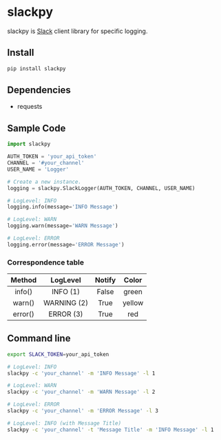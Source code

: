# slackpy

slackpy is [Slack](https://slack.com) client library for specific logging.

## Install

```python
pip install slackpy
```

## Dependencies

- requests

## Sample Code

```python
import slackpy

AUTH_TOKEN = 'your_api_token'
CHANNEL = '#your_channel'
USER_NAME = 'Logger'

# Create a new instance.
logging = slackpy.SlackLogger(AUTH_TOKEN, CHANNEL, USER_NAME)

# LogLevel: INFO
logging.info(message='INFO Message')

# LogLevel: WARN
logging.warn(message='WARN Message')

# LogLevel: ERROR
logging.error(message='ERROR Message')
```

### Correspondence table

Method | LogLevel | Notify | Color
:----: | :------: | :----: | :----:
info() | INFO (1) | False | green
warn() | WARNING (2) | True | yellow
error() | ERROR (3) | True | red

## Command line

```sh
export SLACK_TOKEN=your_api_token

# LogLevel: INFO
slackpy -c 'your_channel' -m 'INFO Message' -l 1

# LogLevel: WARN
slackpy -c 'your_channel' -m 'WARN Message' -l 2

# LogLevel: ERROR
slackpy -c 'your_channel' -m 'ERROR Message' -l 3

# LogLevel: INFO (with Message Title)
slackpy -c 'your_channel' -t 'Message Title' -m 'INFO Message' -l 1
```
